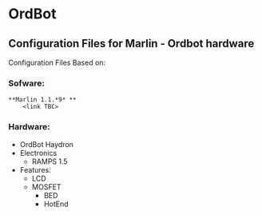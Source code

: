 # OrdBot
## Configuration Files for Marlin - Ordbot hardware 

Configuration Files Based on:

###  Sofware: 
    **Marlin 1.1.*9* ** 
        <link TBC>    
###  Hardware: 
   
- OrdBot Haydron <link TBC> 
- Electronics 
  - RAMPS 1.5 <link TBC>
- Features: 
  - LCD <link TBC>
  - MOSFET 
    - BED 
    - HotEnd <Link TBC>

   
    
    
